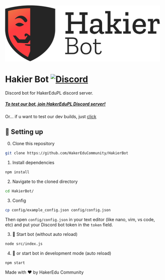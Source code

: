![HakierBot](https://raw.githubusercontent.com/HakerEduCommunity/design-assets/master/assets/github-thumbnail.png)
# Hakier Bot [![Discord](https://discordapp.com/api/guilds/302874462313906179/embed.png)](https://discord.gg/8rtAfsV)
Discord bot for HakerEduPL discord server.
##### [To test our bot, join HakerEduPL Discord server! ](https://discord.gg/8rtAfsV)
Or... if u want to test our dev builds, just [click](https://discord.gg/c6PqMP7)

## :rocket: Setting up
0. Clone this repository
```bash
git clone https://github.com/HakerEduCommunity/HakierBot
```
1. Install dependencies
```bash
npm install
```
2. Navigate to the cloned directory
```bash
cd HakierBot/
```
3. Config
```bash
cp config/example_config.json config/config.json
```
Then open `config/config.json` in your text editor (like nano, vim, vs code, etc) and put your Discord bot token in the `token` field.

3. :rocket: Start bot (without auto reload)
```bash
node src/index.js
```
4. :construction: or start bot in development mode (auto reload)
```bash
npm start
```

Made with :heart: by HakerEdu Community
